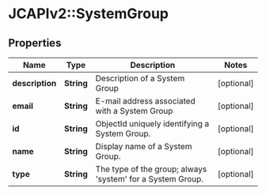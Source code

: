 # JCAPIv2::SystemGroup

## Properties
Name | Type | Description | Notes
------------ | ------------- | ------------- | -------------
**description** | **String** | Description of a System Group | [optional] 
**email** | **String** | E-mail address associated with a System Group | [optional] 
**id** | **String** | ObjectId uniquely identifying a System Group. | [optional] 
**name** | **String** | Display name of a System Group. | [optional] 
**type** | **String** | The type of the group; always &#39;system&#39; for a System Group. | [optional] 


